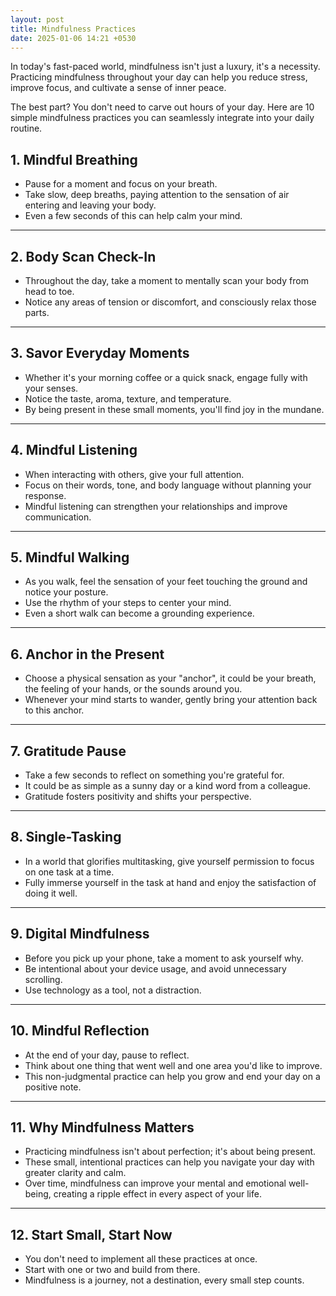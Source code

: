 ```yaml
---
layout: post
title: Mindfulness Practices
date: 2025-01-06 14:21 +0530
---
```


In today's fast-paced world, mindfulness isn't just a luxury, it's a necessity. Practicing mindfulness throughout your day can help you reduce stress, improve focus, and cultivate a sense of inner peace.

The best part? You don't need to carve out hours of your day. Here are 10 simple mindfulness practices you can seamlessly integrate into your daily routine.

## 1. Mindful Breathing

- Pause for a moment and focus on your breath.
- Take slow, deep breaths, paying attention to the sensation of air entering and leaving your body.
- Even a few seconds of this can help calm your mind.

---

## 2. Body Scan Check-In

- Throughout the day, take a moment to mentally scan your body from head to toe.
- Notice any areas of tension or discomfort, and consciously relax those parts.

---

## 3. Savor Everyday Moments

- Whether it's your morning coffee or a quick snack, engage fully with your senses.
- Notice the taste, aroma, texture, and temperature.
- By being present in these small moments, you'll find joy in the mundane.

---

## 4. Mindful Listening

- When interacting with others, give your full attention.
- Focus on their words, tone, and body language without planning your response.
- Mindful listening can strengthen your relationships and improve communication.

---

## 5. Mindful Walking

- As you walk, feel the sensation of your feet touching the ground and notice your posture.
- Use the rhythm of your steps to center your mind.
- Even a short walk can become a grounding experience.

---

## 6. Anchor in the Present

- Choose a physical sensation as your "anchor", it could be your breath, the feeling of your hands, or the sounds around you.
- Whenever your mind starts to wander, gently bring your attention back to this anchor.

---

## 7. Gratitude Pause

- Take a few seconds to reflect on something you're grateful for.
- It could be as simple as a sunny day or a kind word from a colleague.
- Gratitude fosters positivity and shifts your perspective.

---

## 8. Single-Tasking

- In a world that glorifies multitasking, give yourself permission to focus on one task at a time.
- Fully immerse yourself in the task at hand and enjoy the satisfaction of doing it well.

---

## 9. Digital Mindfulness

- Before you pick up your phone, take a moment to ask yourself why.
- Be intentional about your device usage, and avoid unnecessary scrolling.
- Use technology as a tool, not a distraction.

---

## 10. Mindful Reflection

- At the end of your day, pause to reflect.
- Think about one thing that went well and one area you'd like to improve.
- This non-judgmental practice can help you grow and end your day on a positive note.

---

## 11. Why Mindfulness Matters

- Practicing mindfulness isn't about perfection; it's about being present.
- These small, intentional practices can help you navigate your day with greater clarity and calm.
- Over time, mindfulness can improve your mental and emotional well-being, creating a ripple effect in every aspect of your life.

---

## 12. Start Small, Start Now

- You don't need to implement all these practices at once.
- Start with one or two and build from there.
- Mindfulness is a journey, not a destination, every small step counts.
